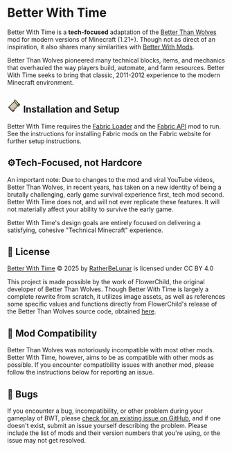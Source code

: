 # Better With Time

Better With Time is a **tech-focused** adaptation of the [Better Than Wolves](https://github.com/BTW-Community/BTW-Public) mod for modern versions of Minecraft (1.21+). Though not as direct of an inspiration, it also shares many similarities with [Better With Mods](https://www.curseforge.com/minecraft/mc-mods/bwm-suite).

Better Than Wolves pioneered many technical blocks, items, and mechanics that overhauled the way players build, automate, and farm resources. Better With Time seeks to bring that classic, 2011-2012 experience to the modern Minecraft environment.

## ![Fabric](https://raw.githubusercontent.com/FabricMC/fabric/refs/heads/1.21.4/src/main/resources/assets/fabric/icon.png) Installation and Setup

Better With Time requires the [Fabric Loader](https://fabricmc.net/use/installer/) and the [Fabric API](https://modrinth.com/mod/fabric-api) mod to run.
See the instructions for installing Fabric mods on the Fabric website for further setup instructions. 

## ⚙️Tech-Focused, not Hardcore

An important note: Due to changes to the mod and viral YouTube videos, Better Than Wolves, in recent years, has taken on a new identity of being a brutally challenging, early game survival experience first, tech mod second.
Better With Time does not, and will not ever replicate these features. It will not materially affect your ability to survive the early game.

Better With Time's design goals are entirely focused on delivering a satisfying, cohesive "Technical Minecraft" experience. 

## 📝 License

[Better With Time](https://github.com/RatherBeLunar/BetterWithTime) © 2025 by [RatherBeLunar](https://github.com/RatherBeLunar/BetterWithTime) is licensed under CC BY 4.0

This project is made possible by the work of FlowerChild, the original developer of Better Than Wolves.
Though Better With Time is largely a complete rewrite from scratch, it utilizes image assets, as well as references some specific values and functions directly from FlowerChild's release of the Better Than Wolves source code, obtained [here](https://forum.btwce.com/viewtopic.php?t=9863).

## 🤝 Mod Compatibility

Better Than Wolves was notoriously incompatible with most other mods. Better With Time, however, aims to be as compatible with other mods as possible.
If you encounter compatibility issues with another mod, please follow the instructions below for reporting an issue.

## 🐞 Bugs

If you encounter a bug, incompatibility, or other problem during your gameplay of BWT, please [check for an existing issue on GitHub](https://github.com/RatherBeLunar/BetterWithTime/issues), and if one doesn't exist, submit an issue yourself describing the problem.
Please include the list of mods and their version numbers that you're using, or the issue may not get resolved. 

